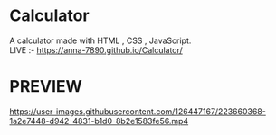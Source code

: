 # Calculator
A calculator made with HTML , CSS , JavaScript.
<br>
LIVE :-  https://anna-7890.github.io/Calculator/
<br>
# PREVIEW
https://user-images.githubusercontent.com/126447167/223660368-1a2e7448-d942-4831-b1d0-8b2e1583fe56.mp4
